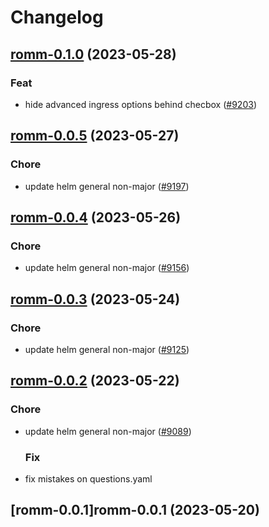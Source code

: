 # Changelog



## [romm-0.1.0](https://github.com/truecharts/charts/compare/romm-0.0.5...romm-0.1.0) (2023-05-28)

### Feat

- hide advanced ingress options behind checbox ([#9203](https://github.com/truecharts/charts/issues/9203))
  
  


## [romm-0.0.5](https://github.com/truecharts/charts/compare/romm-0.0.4...romm-0.0.5) (2023-05-27)

### Chore

- update helm general non-major ([#9197](https://github.com/truecharts/charts/issues/9197))
  
  


## [romm-0.0.4](https://github.com/truecharts/charts/compare/romm-0.0.3...romm-0.0.4) (2023-05-26)

### Chore

- update helm general non-major ([#9156](https://github.com/truecharts/charts/issues/9156))
  
  


## [romm-0.0.3](https://github.com/truecharts/charts/compare/romm-0.0.2...romm-0.0.3) (2023-05-24)

### Chore

- update helm general non-major ([#9125](https://github.com/truecharts/charts/issues/9125))
  
  


## [romm-0.0.2](https://github.com/truecharts/charts/compare/romm-0.0.1...romm-0.0.2) (2023-05-22)

### Chore

- update helm general non-major ([#9089](https://github.com/truecharts/charts/issues/9089))
  
  ### Fix

- fix mistakes on questions.yaml
  
  


## [romm-0.0.1]romm-0.0.1 (2023-05-20)

